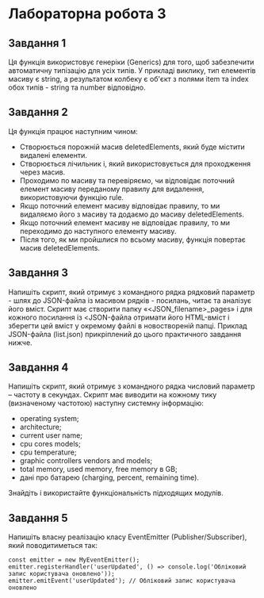 # Лабораторна робота 3
## Завдання 1
Ця функція використовує генеріки (Generics) для того, щоб забезпечити автоматичну типізацію для усіх типів. У прикладі виклику, тип елементів масиву є string, а результатом колбеку є об'єкт з полями item та index обох типів - string та number відповідно.
## Завдання 2
Ця функція працює наступним чином:

- Створюється порожній масив deletedElements, який буде містити видалені елементи.
- Створюється лічильник i, який використовується для проходження через масив.
- Проходимо по масиву та перевіряємо, чи відповідає поточний елемент масиву переданому правилу для видалення, використовуючи функцію rule.
- Якщо поточний елемент масиву відповідає правилу, то ми видаляємо його з масиву та додаємо до масиву deletedElements.
- Якщо поточний елемент масиву не відповідає правилу, то ми переходимо до наступного елементу масиву.
- Після того, як ми пройшлися по всьому масиву, функція повертає масив deletedElements.
## Завдання 3
Напишіть скрипт, який отримує з командного рядка рядковий параметр - шлях до JSON-файла із масивом рядків - посилань, читає та аналізує його вміст. Скрипт має створити папку «<JSON_filename>_pages» і для кожного посилання із <JSON-файла отримати його HTML-вміст і зберегти цей вміст у окремому файлі в новоствореній папці. Приклад JSON-файла (list.json) прикріплений до цього практичного завдання нижче.
## Завдання 4
Напишіть скрипт, який отримує з командного рядка числовий параметр – частоту в секундах. Скрипт має виводити на кожному тику (визначеному частотою) наступну системну інформацію:

- operating system;
- architecture;
- current user name;
- cpu cores models;
- cpu temperature;
- graphic controllers vendors and models;
- total memory, used memory, free memory в GB;
- дані про батарею (charging, percent, remaining time). 

Знайдіть і використайте функціональність підходящих модулів.

## Завдання 5
Напишіть власну реалізацію класу EventEmitter (Publisher/Subscriber), який поводитиметься так:

    const emitter = new MyEventEmitter();
    emitter.registerHandler('userUpdated', () => console.log('Обліковий запис користувача оновлено'));
    emitter.emitEvent('userUpdated'); // Обліковий запис користувача оновлено